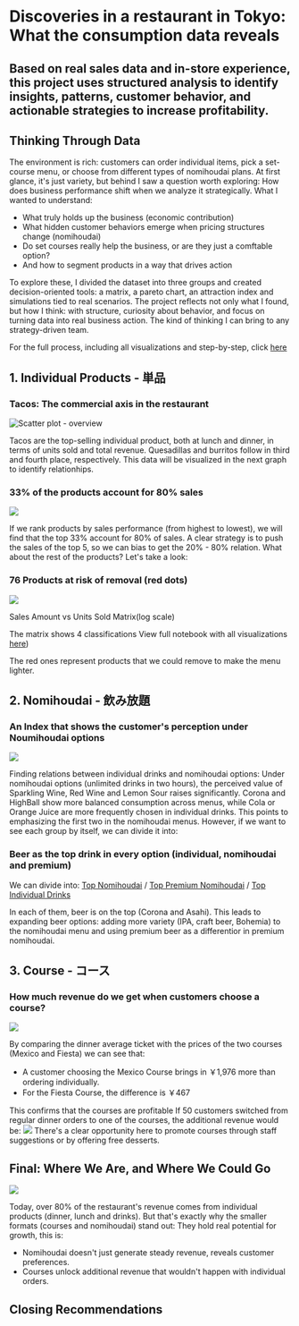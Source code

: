 # Discoveries in a restaurant in Tokyo: What the consumption data reveals 
## Based on real sales data and in-store experience, this project uses structured analysis to identify insights, patterns, customer behavior, and actionable strategies to increase profitability.
## Thinking Through Data
The environment is rich: customers can order individual items, pick a set-course menu, or choose from different types of nomihoudai plans.
At first glance, it's just variety, but behind I saw a question worth exploring: 
How does business performance shift when we analyze it strategically.
What I wanted to understand: 
- What truly holds up the business (economic contribution)
- What hidden customer behaviors emerge when pricing structures change (nomihoudai)
- Do set courses really help the business, or are they just a comftable option?
- And how to segment products in a way that drives action

To explore these, I divided the dataset into three groups and created decision-oriented tools: a matrix, a pareto chart, an attraction index and simulations tied to real scenarios.
The project reflects not only what I found, but how I think: with structure, curiosity about behavior, and focus on turning data into real business action.
The kind of thinking I can bring to any strategy-driven team.

For the full process, including all visualizations and step-by-step, click [here](https://github.com/aldo-222/Restaurant-Data-Analysis-Tokyo/blob/main/notebooks/final_integrated_version.ipynb)
## 1. Individual Products - 単品
### Tacos: The commercial axis in the restaurant
![Scatter plot - overview](images/overview.png)

Tacos are the top-selling individual product, both at lunch and dinner, in terms of units sold and total revenue. Quesadillas and burritos follow in third and fourth place, respectively. This data will be visualized in the next graph to identify relationhips.
### 33% of the products account for 80% sales
![](images/pareto.png)

If we rank products by sales performance (from highest to lowest), we will find that the top 33% account for 80% of sales.
A clear strategy is to push the sales of the top 5, so we can bias to get the 20% - 80% relation.
What about the rest of the products? Let's take a look:
### 76 Products at risk of removal (red dots)
![](images/log.png)

Sales Amount vs Units Sold Matrix(log scale)

The matrix shows 4 classifications 
View full notebook with all visualizations [here](https://github.com/aldo-222/Restaurant-Data-Analysis-Tokyo/blob/main/notebooks/final_integrated_version.ipynb)) 

The red ones represent products that we could remove to make the menu lighter.
## 2. Nomihoudai - 飲み放題 
### An Index that shows the customer's perception under Noumihoudai options
![](images/index.png)

Finding relations between individual drinks and nomihoudai options: Under nomihoudai options (unlimited drinks in two hours), the perceived value of Sparkling Wine, Red Wine and Lemon Sour raises significantly. Corona and HighBall show more balanced consumption across menus, while Cola or Orange Juice are more frequently chosen in individual drinks.
This points to emphasizing the first two in the nomihoudai menus.
However, if we want to see each group by itself, we can divide it into: 
### Beer as the top drink in every option (individual, nomihoudai and premium)
We can divide into: [Top Nomihoudai](https://github.com/aldo-222/Restaurant-Data-Analysis-Tokyo/blob/main/images/heat_nomihoudai.png) / [Top Premium Nomihoudai](https://github.com/aldo-222/Restaurant-Data-Analysis-Tokyo/blob/main/images/heat_premium.png) / [Top Individual Drinks](https://github.com/aldo-222/Restaurant-Data-Analysis-Tokyo/blob/main/images/heat_individual.png)

In each of them, beer is on the top (Corona and Asahi). 
This leads to expanding beer options: adding more variety (IPA, craft beer, Bohemia) to the nomihoudai menu and using premium beer as a differentior in premium nomihoudai.
## 3. Course - コース
### How much revenue do we get when customers choose a course?
![](images/courses_ticket.png)

By comparing the dinner average ticket with the prices of the two courses (Mexico and Fiesta) we can see that: 
- A customer choosing the Mexico Course brings in ￥1,976 more than ordering individually.
- For the Fiesta Course, the difference is ￥467

This confirms that the courses are profitable
If 50 customers switched from regular dinner orders to one of the courses, the additional revenue would be:
![](images/simulation.png)
There's a clear opportunity here to promote courses through staff suggestions or by offering free desserts.

## Final: Where We Are, and Where We Could Go
![](images/restaurantdata.png)

Today, over 80% of the restaurant's revenue comes from individual products (dinner, lunch and drinks). But that's exactly why the smaller formats (courses and nomihoudai) stand out: They hold real potential for growth, this is:
- Nomihoudai doesn't just generate steady revenue, reveals customer preferences.
- Courses unlock additional revenue that wouldn't happen with individual orders.



## Closing Recommendations
